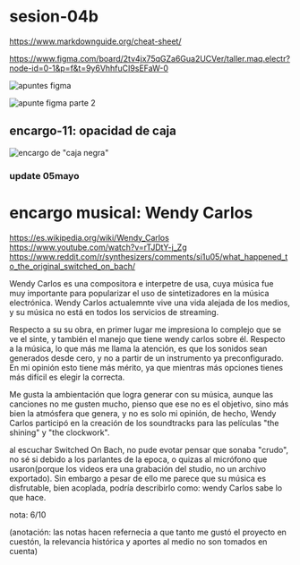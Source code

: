 # sesion-04b

<https://www.markdownguide.org/cheat-sheet/>

<https://www.figma.com/board/2tv4jx75qGZa6Gua2UCVer/taller.maq.electr?node-id=0-1&p=f&t=9y6VhhfuCI9sEFaW-0>

![apuntes figma](./archivos/tme-04b-apunte.png)

![apunte figma parte 2](./archivos/tme-04b-relevante.png)

## encargo-11: opacidad de caja

![encargo de "caja negra"](./archivos/tme-04b-cajaNegra.png)

### update 05mayo

# encargo musical: Wendy Carlos

<https://es.wikipedia.org/wiki/Wendy_Carlos>
<https://www.youtube.com/watch?v=rTJDtY-j_Zg>
<https://www.reddit.com/r/synthesizers/comments/si1u05/what_happened_to_the_original_switched_on_bach/>

Wendy Carlos es una compositora e interpetre de usa, cuya música fue muy importante para popularizar el uso de sintetizadores en la música electrónica. Wendy Carlos actualemnte vive una vida alejada de los medios, y su música no está en todos los servicios de streaming.

Respecto a su su obra, en primer lugar me impresiona lo complejo que se ve el sinte, y también el manejo que tiene wendy carlos sobre él. Respecto a la música, lo que más me llama la atención, es que los sonidos sean generados desde cero, y no a partir de un instrumento ya preconfigurado. En mi opinión esto tiene más mérito, ya que mientras más opciones tienes más difícil es elegir la correcta.

Me gusta la ambientación que logra generar con su música, aunque las canciones no me gusten mucho, pienso que ese no es el objetivo, sino más bien la atmósfera que genera, y no es solo mi opinión, de hecho, Wendy Carlos participó en la creación de los soundtracks para las películas "the shining" y "the clockwork".  

al escuchar Switched On Bach, no pude evotar pensar que sonaba "crudo", no sé si debido a los parlantes de la epoca, o quizas al micrófono que usaron(porque los videos era una grabación del studio, no un archivo exportado). Sin embargo a pesar de ello me parece que su música es disfrutable, bien acoplada, podría describirlo como: wendy Carlos sabe lo que hace.

nota: 6/10

(anotación: las notas hacen refernecia a que tanto me gustó el proyecto en cuestón, la relevancia histórica y aportes al medio no son tomados en cuenta)

